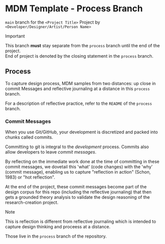 # MDM Template - Process Branch  
`main` branch for the `<Project Title>` Project by `<Developer/Designer/Artist/Person Name>`

> [!IMPORTANT]
> This branch **must** stay separate from the `process` branch until the end of the project.
> <br> End of project is denoted by the closing statement in the `process` branch. 

## Process
To capture design process, MDM samples from two distances: up close in commit Messages and reflective journaling at a distance in this `process` branch.      

For a description of reflective practice, refer to the `README` of the `process` branch.

### Commit Messages 
When you use Git/GitHub, your development is discretized and packed into chunks called commits. 

Committing to git is integral to the _development_ process. Commits also allow developers to leave _commit messages_.

By reflecting on the immediate work done at the time of committing in these commit messages, we dovetail this 'what' (code changes) with the 'why' (commit message), enabling us to capture "reflection in action" (Schon, 1983) or "hot reflection". 

At the end of the project, these commit messages become part of the design corpus for this repo (including the reflective journaling) that then gets a grounded theory analysis to validate the design reasoning of the research-creation project.  

> [!NOTE]
> This is reflection is different from reflective journaling which is intended to capture design thinking and proceess at a distance.
>
> Those live in the `process` branch of the repository. 
